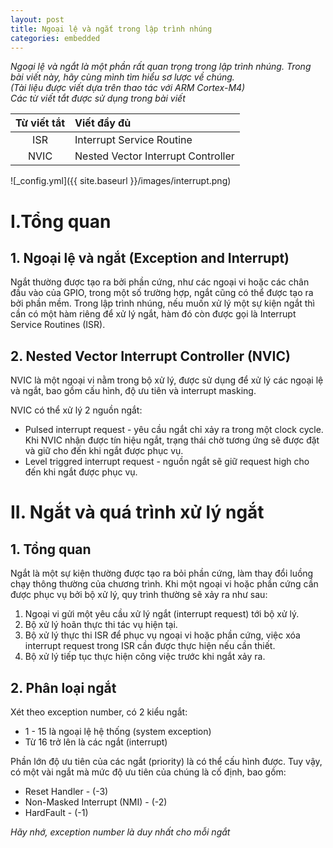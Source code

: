 ```yaml
---
layout: post
title: Ngoại lệ và ngắt trong lập trình nhúng
categories: embedded
---
```


*Ngoại lệ và ngắt là một phần rất quan trọng trong lập trình nhúng. Trong bài viết này, hãy cùng mình tìm hiểu sơ lược về chúng.*    
*(Tài liệu được viết dựa trên thao tác với ARM Cortex-M4)*    
*Các từ viết tắt được sử dụng trong bài viết*    

| **Từ viết tắt**      | **Viết đầy đủ** |
| :-----------: | :----------- |
| ISR      | Interrupt Service Routine       |
| NVIC   | Nested Vector Interrupt Controller        |



![_config.yml]({{ site.baseurl }}/images/interrupt.png)
# I.Tổng quan
## 1. Ngoại lệ và ngắt (Exception and Interrupt)
Ngắt thường được tạo ra bởi phần cứng, như các ngoại vi hoặc các chân đầu vào của GPIO, trong một số trường hợp, ngắt cũng có thể được tạo ra bởi phần mềm. Trong lập trình nhúng, nếu muốn xử lý một sự kiện ngắt thì cần có một hàm riêng để xử lý ngắt, hàm đó còn được gọi là Interrupt Service Routines (ISR).   

## 2. Nested Vector Interrupt Controller (NVIC)
NVIC là một ngoại vi nằm trong bộ xử lý, được sử dụng để xử lý các ngoại lệ và ngắt, bao gồm cấu hình, độ ưu tiên và interrupt masking.  

NVIC có thể xử lý 2 nguồn ngắt:  
* Pulsed interrupt request - yêu cầu ngắt chỉ xảy ra trong một clock cycle. Khi NVIC nhận được tín hiệu ngắt, trạng thái chờ tương ứng sẽ được đặt và giữ cho đến khi ngắt được phục vụ.
* Level triggred interrupt request - nguồn ngắt sẽ giữ request high cho đến khi ngắt được phục vụ.

# II. Ngắt và quá trình xử lý ngắt
## 1. Tổng quan
Ngắt là một sự kiện thường được tạo ra bỏi phần cứng, làm thay đổi luồng chạy thông thường của chương trình. Khi một ngoại vi hoặc phần cứng cần được phục vụ bởi bộ xử lý, quy trình thường sẽ xảy ra như sau:
1. Ngoại vi gửi một yêu cầu xử lý ngắt (interrupt request) tới bộ xử lý.
2. Bộ xử lý hoãn thực thi tác vụ hiện tại.
3. Bộ xử lý thực thi ISR để phục vụ ngoại vi hoặc phần cứng, việc xóa interrupt request trong ISR cần được thực hiện nếu cần thiết.
4. Bộ xử lý tiếp tục thực hiện công việc trước khi ngắt xảy ra.

## 2. Phân loại ngắt
Xét theo exception number, có 2 kiểu ngắt:
* 1 - 15 là ngoại lệ hệ thống (system exception)
* Từ 16 trở lên là các ngắt (interrupt)

Phần lớn độ ưu tiên của các ngắt (priority) là có thể cấu hình được. Tuy vậy, có một vài ngắt mà mức độ ưu tiên của chúng là cố định, bao gồm:
* Reset Handler - (-3)
* Non-Masked Interrupt (NMI) - (-2)
* HardFault - (-1)

*Hãy nhớ, exception number là duy nhất cho mỗi ngắt*




